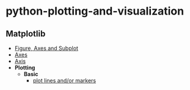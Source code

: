# python-plotting-and-visualization

## Matplotlib

* [Figure, Axes and Subplot](figure-axes-subplot.md)
* [Axes](axes.ipynb)
* [Axis](axis.ipynb)
* **Plotting**
    + **Basic**
        * [plot lines and/or markers](lines-and-markers.ipynb)